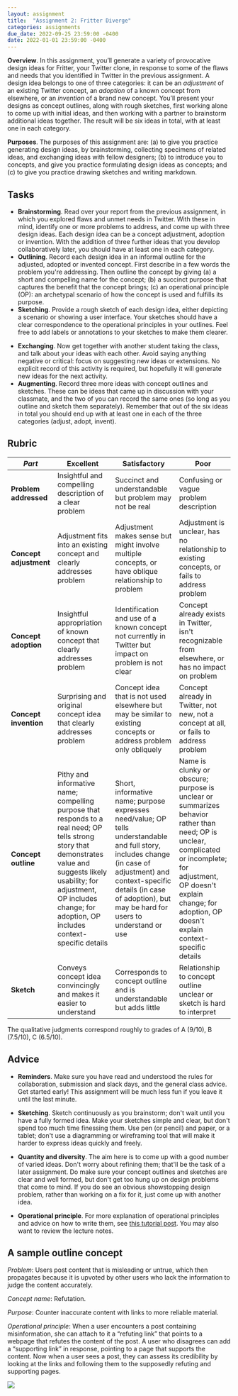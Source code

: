 ```yaml
---
layout: assignment
title:  "Assignment 2: Fritter Diverge"
categories: assignments
due_date: 2022-09-25 23:59:00 -0400
date: 2022-01-01 23:59:00 -0400
---
```


**Overview**. In this assignment, you’ll generate a variety of provocative design ideas for Fritter, your Twitter clone, in response to some of the flaws and needs that you identified in Twitter in the previous assignment. A design idea belongs to one of three categories: it can be an *adjustment* of an existing Twitter concept, an *adoption* of a known concept from elsewhere, or an *invention* of a brand new concept. You’ll present your designs as concept outlines, along with rough sketches, first working alone to come up with initial ideas, and then working with a partner to brainstorm additional ideas together. The result will be six ideas in total, with at least one in each category.

**Purposes**. The purposes of this assignment are: (a) to give you practice generating design ideas, by brainstorming, collecting specimens of related ideas, and exchanging ideas with fellow designers; (b) to introduce you to concepts, and give you practice formulating design ideas as concepts; and (c\) to give you practice drawing sketches and writing markdown.

## Tasks

- **Brainstorming**. Read over your report from the previous assignment, in which you explored flaws and unmet needs in Twitter. With these in mind, identify one or more problems to address, and come up with three design ideas. Each design idea can be a concept adjustment, adoption or invention. With the addition of three further ideas that you develop collaboratively later, you should have at least one in each category.
- **Outlining**. Record each design idea in an informal outline for the adjusted, adopted or invented concept. First describe in a few words the problem you're addressing. Then outline the concept by giving (a) a short and compelling name for the concept; (b) a succinct purpose that captures the benefit that the concept brings; (c\) an operational principle (OP): an archetypal scenario of how the concept is used and fulfills its purpose.
- **Sketching**. Provide a rough sketch of each design idea, either depicting a scenario or showing a user interface. Your sketches should have a clear correspondence to the operational principles in your outlines. Feel free to add labels or annotations to your sketches to make them clearer.
<!--
- **Specimen collecting**. Collect at least one screenshot for each of your concepts showing a similar or related idea in another app, and annotate the screenshot with short text labels to explain its relevance.
-->
- **Exchanging**. Now get together with another student taking the class, and talk about your ideas with each other. Avoid saying anything negative or critical: focus on suggesting new ideas or extensions. No explicit record of this activity is required, but hopefully it will generate new ideas for the next activity.
- **Augmenting**. Record three more ideas with concept outlines and sketches. These can be ideas that came up in discussion with your classmate, and the two of you can record the same ones (so long as you outline and sketch them separately). Remember that out of the six ideas in total you should end up with at least one in each of the three categories (adjust, adopt, invent).

## Rubric

| *Part* | Excellent | Satisfactory | Poor
| ----- | ----- |----- |----- |
| **Problem addressed** | Insightful and compelling description of a clear problem | Succinct and understandable but problem may not be real | Confusing or vague problem description
| **Concept adjustment** | Adjustment fits into an existing concept and clearly addresses problem | Adjustment makes sense but might involve multiple concepts, or have oblique relationship to problem | Adjustment is unclear, has no relationship to existing concepts, or fails to address problem
| **Concept adoption** | Insightful appropriation of known concept that clearly addresses problem  | Identification and use of a known concept not currently in Twitter but impact on problem is not clear | Concept already exists in Twitter, isn't recognizable from elsewhere, or has no impact on problem
| **Concept invention** | Surprising and original concept idea that clearly addresses problem | Concept idea that is not used elsewhere but may be similar to existing concepts or address problem only obliquely | Concept already in Twitter, not new, not a concept at all, or fails to address problem
| **Concept outline** | Pithy and informative name; compelling purpose that responds to a real need; OP tells strong story that demonstrates value and suggests likely usability; for adjustment, OP includes change; for adoption, OP includes context-specific details | Short, informative name; purpose expresses need/value; OP tells understandable and full story, includes change (in case of adjustment) and context-specific details (in case of adoption), but may be hard for users to understand or use | Name is clunky or obscure; purpose is unclear or summarizes behavior rather than need; OP is unclear, complicated or incomplete; for adjustment, OP doesn't explain change; for adoption, OP doesn't explain context-specific details
| **Sketch** | Conveys concept idea convincingly and makes it easier to understand | Corresponds to concept outline and is understandable but adds little | Relationship to concept outline unclear or sketch is hard to interpret

<!--
| **Specimen** | Well-chosen screenshots that provoke new ideas; insightful annotations | Screenshots complement and enrich proposed ideas; helpful annotations | Screenshots not strongly related to ideas or suggestive; annotations belabor the obvious or hard to understand |
-->

The qualitative judgments correspond roughly to grades of A (9/10), B (7.5/10), C (6.5/10).

## Advice

- **Reminders**. Make sure you have read and understood the rules for collaboration, submission and slack days, and the general class advice. Get started early! This assignment will be much less fun if you leave it until the last minute.

- **Sketching**. Sketch continuously as you brainstorm; don't wait until you have a fully formed idea. Make your sketches simple and clear, but don't spend too much time finessing them. Use pen (or pencil) and paper, or a tablet; don't use a diagramming or wireframing tool that will make it harder to express ideas quickly and freely.

- **Quantity and diversity**. The aim here is to come up with a good number of varied ideas. Don't worry about refining them; that'll be the task of a later assignment. Do make sure your concept outlines and sketches are clear and well formed, but don't get too hung up on design problems that come to mind. If you do see an obvious showstopping design problem, rather than working on a fix for it, just come up with another idea.

- **Operational principle**. For more explanation of operational principles and advice on how to write them, see [this tutorial post](https://essenceofsoftware.com/tutorials/concept-basics/operational-principle/). You may also want to review the lecture notes. 

## A sample outline concept

*Problem*: Users post content that is misleading or untrue, which then propagates because it is upvoted by other users who lack the information to judge the content accurately.

*Concept name*: Refutation.

*Purpose*: Counter inaccurate content with links to more reliable material.

*Operational principle*: When a user encounters a post containing misinformation, she can attach to it a “refuting link” that points to a webpage that refutes the content of the post. A user who disagrees can add a “supporting link” in response, pointing to a page that supports the content. Now when a user sees a post, they can assess its credibility by looking at the links and following them to the supposedly refuting and supporting pages.

![](https://i.imgur.com/ibvrvxR.jpg)


